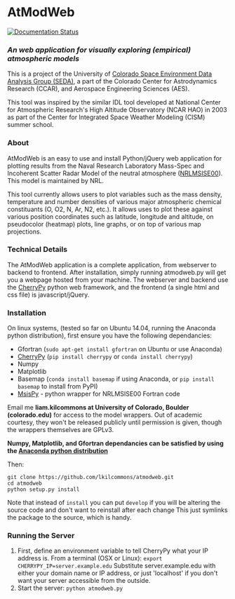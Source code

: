 # AtModWeb
[![Documentation Status](https://readthedocs.org/projects/atmodweb/badge/?version=latest)](https://atmodweb.readthedocs.io/en/latest/?badge=latest)

### _An web application for visually exploring (empirical) atmospheric models_
This is a project of the University of [Colorado Space Environment Data Analysis Group (SEDA)](http://www.ccar.int.colorado.edu/seda), a part of the Colorado Center for Astrodynamics Research (CCAR), and Aerospace Engineering Sciences (AES).

This tool was inspired by the similar IDL tool developed at National Center for Atmospheric Research's High Altitude Observatory (NCAR HAO) in 2003 as part of the Center for Integrated Space Weather Modeling (CISM) summer school.


### About 

AtModWeb is an easy to use and install Python/jQuery web application for plotting results from the Naval Research Laboratory Mass-Spec and Incoherent Scatter Radar Model of the neutral atmosphere ([NRLMSISE00](http://www.nrl.navy.mil/research/nrl-review/2003/atmospheric-science/picone/)). This model is maintained by NRL.

This tool currently allows users to plot variables such as the mass density, temperature and number densities of various major atmospheric chemical constituants (O, O2, N, Ar, N2, etc.). It allows uses to plot these against various position coordinates such as latitude, longitude and altitude, on pseudocolor (heatmap) plots, line graphs, or on top of various map projections. 

### Technical Details
The AtModWeb application is a complete application, from webserver to backend to frontend. After installation, simply running atmodweb.py will get you a webpage hosted from your machine. The webserver and backend use the [CherryPy](http://www.cherrypy.org/) python web framework, and the frontend (a single html and css file) is javascript/jQuery.

### Installation

On linux systems, (tested so far on Ubuntu 14.04, running the Anaconda python distribution), first ensure you have the following dependancies:
* Gfortran (`sudo apt-get install gfortran` on Ubuntu or use Anaconda) 
* [CherryPy](http://www.cherrypy.org/) (`pip install cherrypy` or `conda install cherrypy`)
* Numpy
* Matplotlib 
* Basemap (`conda install basemap` if using Anaconda, or `pip install basemap` to install from PyPI)
* [MsisPy](http://www.github.com/lkilcommons/msispy) - python wrapper for NRLMSISE00 Fortran code

Email me __liam.kilcommons at University of Colorado, Boulder (colorado.edu)__ for access to the model wrappers. Out of academic courtesy, they won't be released publicly until permission is given, though the wrappers themselves are GPLv3.

**Numpy, Matplotlib, and Gfortran dependancies can be satisfied by using the [Anaconda python distribution](http://continuum.io/downloads)**

Then:
```{sh}
git clone https://github.com/lkilcommons/atmodweb.git
cd atmodweb
python setup.py install 
```

Note that instead of `install` you can put `develop` if you will be altering the source code and don't want to reinstall after each change
This just symlinks the package to the source, which is handy.

### Running the Server
1. First, define an environment variable to tell CherryPy what your IP address is.
From a terminal (OSX or Linux):
`export CHERRYPY_IP=server.example.edu` 
Substitute server.example.edu with either your domain name or IP address, or just 'localhost' if you don't want your server 
accessible from the outside.
2. Start the server: `python atmodweb.py`
